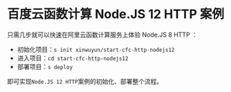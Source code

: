 # 百度云函数计算 Node.JS 12 HTTP 案例

只需几步就可以快速在阿里云函数计算服务上体验 Node.JS 8 HTTP ：

- 初始化项目：`s init xinwuyun/start-cfc-http-nodejs12`
- 进入项目：`cd start-cfc-http-nodejs12`
- 部署项目：`s deploy`

即可实现`Node.JS 12 HTTP`案例的初始化、部署整个流程。